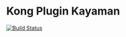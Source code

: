 Kong Plugin Kayaman
===================
[![Build Status](https://travis-ci.com/kayaman/kong-plugin-kayaman.svg?branch=master)](https://travis-ci.com/kayaman/kong-plugin-kayaman)

